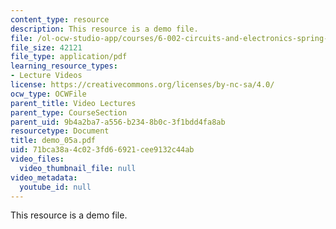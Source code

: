 ```yaml
---
content_type: resource
description: This resource is a demo file.
file: /ol-ocw-studio-app/courses/6-002-circuits-and-electronics-spring-2007/71bca38a4c023fd66921cee9132c44ab_demo_05a.pdf
file_size: 42121
file_type: application/pdf
learning_resource_types:
- Lecture Videos
license: https://creativecommons.org/licenses/by-nc-sa/4.0/
ocw_type: OCWFile
parent_title: Video Lectures
parent_type: CourseSection
parent_uid: 9b4a2ba7-a556-b234-8b0c-3f1bdd4fa8ab
resourcetype: Document
title: demo_05a.pdf
uid: 71bca38a-4c02-3fd6-6921-cee9132c44ab
video_files:
  video_thumbnail_file: null
video_metadata:
  youtube_id: null
---
```

This resource is a demo file.